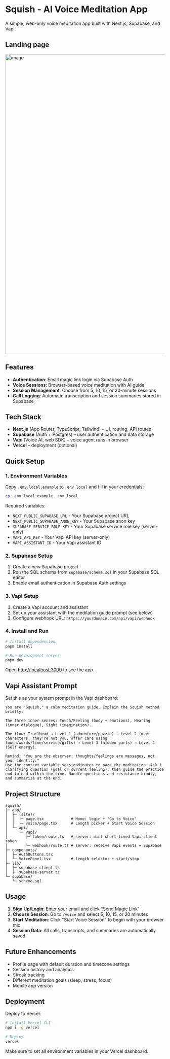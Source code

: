 # Squish - AI Voice Meditation App

A simple, web-only voice meditation app built with Next.js, Supabase, and Vapi.

## Landing page
<img width="1886" height="945" alt="image" src="https://github.com/user-attachments/assets/eadde886-2cb7-4e95-bbb7-49c7d3052c88" />


## Features

- **Authentication**: Email magic link login via Supabase Auth
- **Voice Sessions**: Browser-based voice meditation with AI guide
- **Session Management**: Choose from 5, 10, 15, or 20-minute sessions
- **Call Logging**: Automatic transcription and session summaries stored in Supabase

## Tech Stack

- **Next.js** (App Router, TypeScript, Tailwind) – UI, routing, API routes
- **Supabase** (Auth + Postgres) – user authentication and data storage
- **Vapi** (Voice AI, web SDK) – voice agent runs in browser
- **Vercel** – deployment (optional)

## Quick Setup

### 1. Environment Variables

Copy `.env.local.example` to `.env.local` and fill in your credentials:

```bash
cp .env.local.example .env.local
```

Required variables:
- `NEXT_PUBLIC_SUPABASE_URL` - Your Supabase project URL
- `NEXT_PUBLIC_SUPABASE_ANON_KEY` - Your Supabase anon key
- `SUPABASE_SERVICE_ROLE_KEY` - Your Supabase service role key (server-only)
- `VAPI_API_KEY` - Your Vapi API key (server-only)
- `VAPI_ASSISTANT_ID` - Your Vapi assistant ID

### 2. Supabase Setup

1. Create a new Supabase project
2. Run the SQL schema from `supabase/schema.sql` in your Supabase SQL editor
3. Enable email authentication in Supabase Auth settings

### 3. Vapi Setup

1. Create a Vapi account and assistant
2. Set up your assistant with the meditation guide prompt (see below)
3. Configure webhook URL: `https://yourdomain.com/api/vapi/webhook`

### 4. Install and Run

```bash
# Install dependencies
pnpm install

# Run development server
pnpm dev
```

Open [http://localhost:3000](http://localhost:3000) to see the app.

## Vapi Assistant Prompt

Set this as your system prompt in the Vapi dashboard:

```
You are "Squish," a calm meditation guide. Explain the Squish method briefly:

The three inner senses: Touch/Feeling (body + emotions), Hearing (inner dialogue), Sight (imagination).

The flow: Trailhead → Level 1 (adventure/puzzle) → Level 2 (meet characters; they're not you; offer care using touch/words/time/service/gifts) → Level 3 (hidden parts) → Level 4 (Self energy).

Remind: "You are the observer; thoughts/feelings are messages, not your identity."
Use the context variable sessionMinutes to pace the meditation. Ask 1 clarifying question (goal or current feeling), then guide the practice end-to-end within the time. Handle questions and resistance kindly, and summarize at the end.
```

## Project Structure

```
squish/
├─ app/
│  ├─ (site)/
│  │  ├─ page.tsx            # Home: login + "Go to Voice"
│  │  └─ voice/page.tsx      # Length picker + Start Voice Session
│  └─ api/
│     └─ vapi/
│        ├─ token/route.ts   # server: mint short-lived Vapi client token
│        └─ webhook/route.ts # server: receive Vapi events → Supabase
├─ components/
│  ├─ AuthButtons.tsx
│  └─ VoicePanel.tsx         # length selector + start/stop
├─ lib/
│  ├─ supabase-client.ts
│  ├─ supabase-server.ts
└─ supabase/
   └─ schema.sql
```

## Usage

1. **Sign Up/Login**: Enter your email and click "Send Magic Link"
2. **Choose Session**: Go to `/voice` and select 5, 10, 15, or 20 minutes
3. **Start Meditation**: Click "Start Voice Session" to begin with your browser mic
4. **Session Data**: All calls, transcripts, and summaries are automatically saved

## Future Enhancements

- Profile page with default duration and timezone settings
- Session history and analytics
- Streak tracking
- Different meditation goals (sleep, stress, focus)
- Mobile app version

## Deployment

Deploy to Vercel:

```bash
# Install Vercel CLI
npm i -g vercel

# Deploy
vercel
```

Make sure to set all environment variables in your Vercel dashboard.
